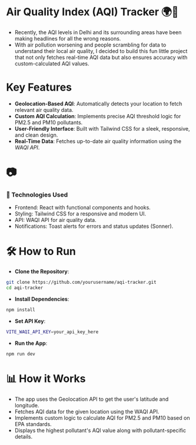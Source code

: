 # Air Quality Index (AQI) Tracker 🌍💨
- Recently, the AQI levels in Delhi and its surrounding areas have been making headlines for all the wrong reasons. 
- With air pollution worsening and people scrambling for data to understand their local air quality, I decided to build this fun little project that not only fetches real-time AQI data but also ensures accuracy with custom-calculated AQI values.



# Key Features
- **Geolocation-Based AQI**: Automatically detects your location to fetch relevant air quality data.
- **Custom AQI Calculation**: Implements precise AQI threshold logic for PM2.5 and PM10 pollutants.
- **User-Friendly Interface**: Built with Tailwind CSS for a sleek, responsive, and clean design.
- **Real-Time Data**: Fetches up-to-date air quality information using the *WAQI API*.
# 📷 

### 🚀 Technologies Used
- Frontend: React with functional components and hooks.
- Styling: Tailwind CSS for a responsive and modern UI.
- API: WAQI API for air quality data.
- Notifications: Toast alerts for errors and status updates (Sonner).

# 🛠️ How to Run
- **Clone the Repository**:


```bash
git clone https://github.com/yourusername/aqi-tracker.git  
cd aqi-tracker
```

- **Install Dependencies**:

```bash
npm install  
```

- **Set API Key**:



```bash
VITE_WAQI_API_KEY=your_api_key_here  
```
- **Run the App**:
```bash
npm run dev
```  

# 📊 How it Works
- The app uses the Geolocation API to get the user's latitude and longitude.
- Fetches AQI data for the given location using the WAQI API.
- Implements custom logic to calculate AQI for PM2.5 and PM10 based on EPA standards.
- Displays the highest pollutant's AQI value along with pollutant-specific details.
